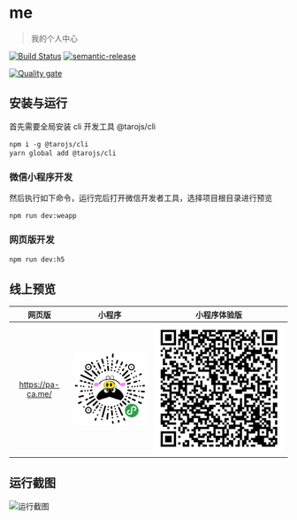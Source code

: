 # me

> 我的个人中心

[![Build Status](https://travis-ci.com/Jeff-Tian/me.svg?branch=master)](https://travis-ci.com/Jeff-Tian/me)
[![semantic-release](https://img.shields.io/badge/%20%20%F0%9F%93%A6%F0%9F%9A%80-semantic--release-e10079.svg)](https://github.com/semantic-release/semantic-release)

[![Quality gate](https://sonarcloud.io/api/project_badges/quality_gate?project=Jeff-Tian_me)](https://sonarcloud.io/dashboard?id=Jeff-Tian_me)

## 安装与运行

首先需要全局安装 cli 开发工具 @tarojs/cli

```shell
npm i -g @tarojs/cli
yarn global add @tarojs/cli
```

### 微信小程序开发

然后执行如下命令，运行完后打开微信开发者工具，选择项目根目录进行预览

```shell
npm run dev:weapp
```

### 网页版开发

```shell
npm run dev:h5
```

## 线上预览

|      网页版       |                        小程序                         |                             小程序体验版                             |
| :---------------: | :---------------------------------------------------: | :------------------------------------------------------------------: |
| https://pa-ca.me/ | ![小程序二维码](./src/images/gh_e56e6784a430_258.jpg) | ![小程序体验版二维码](./src/images/odrHN4p1UMWRdQfMK4xm9dtQXvf8.jpg) |

## 运行截图

![运行截图](https://github.com/Jeff-Tian/me/releases/download/v0.0.3/screenshot.gif)

